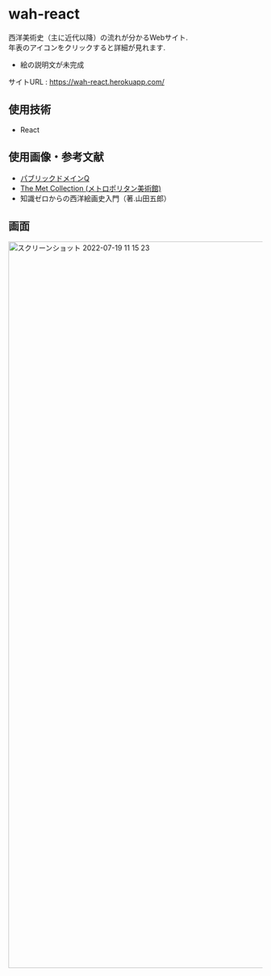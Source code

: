 # wah-react
西洋美術史（主に近代以降）の流れが分かるWebサイト.<br>
年表のアイコンをクリックすると詳細が見れます.<br>
* 絵の説明文が未完成

サイトURL : https://wah-react.herokuapp.com/

## 使用技術
* React

## 使用画像・参考文献
* [パブリックドメインQ](https://publicdomainq.net/)
* [The Met Collection (メトロポリタン美術館)](https://www.metmuseum.org/art/collection)
* 知識ゼロからの西洋絵画史入門（著.山田五郎）

## 画面
<img width="1440" alt="スクリーンショット 2022-07-19 11 15 23" src="https://user-images.githubusercontent.com/76393580/179650220-f05434d2-43ac-4d01-ba4e-d66c4bcb88a7.png">
